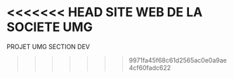 <<<<<<< HEAD
SITE WEB DE LA SOCIETE UMG
=======
PROJET UMG SECTION DEV
>>>>>>> 9971fa45f68c61d2565ac0e0a9ae4cf60fadc622
